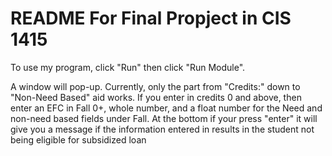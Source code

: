# README For Final Propject in CIS 1415

To use my program, click "Run" then click "Run Module".

A window will pop-up. Currently, only the part from "Credits:" down to
"Non-Need Based" aid works. If you enter in credits 0 and above, then enter
an EFC in Fall 0+, whole number, and a float number for the Need and non-need
based fields under Fall. At the bottom if your press "enter" it will give you
a message if the information entered in results in the student not being eligible
for subsidized loan

